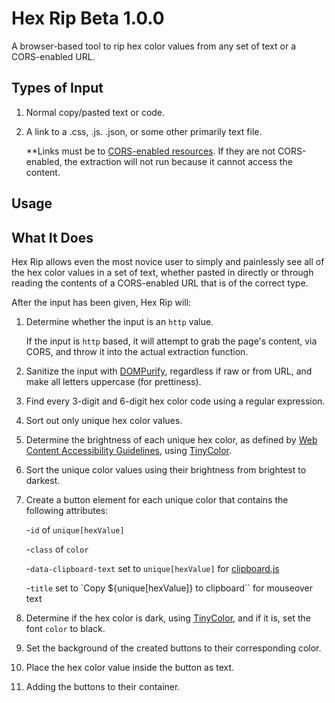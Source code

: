 # Hex Rip Beta 1.0.0
A browser-based tool to rip hex color values from any set of text or a CORS-enabled URL.

## Types of Input
1. Normal copy/pasted text or code.
2. A link to a .css, .js. .json, or some other primarily text file.

   **Links must be to [CORS-enabled resources](https://developer.mozilla.org/en-US/docs/Web/HTTP/CORS). If they are not CORS-enabled, the extraction will not run because it cannot access the content.

## Usage


## What It Does
Hex Rip allows even the most novice user to simply and painlessly see all of the hex color values in a set of text, whether pasted in directly or through reading the contents of a CORS-enabled URL that is of the correct type.

After the input has been given, Hex Rip will:
1. Determine whether the input is an `http` value.
   
   If the input is `http` based, it will attempt to grab the page's content, via CORS, and throw it into the actual extraction function.
2. Sanitize the input with [DOMPurify](https://github.com/cure53/DOMPurify), regardless if raw or from URL, and make all letters uppercase (for prettiness).
3. Find every 3-digit and 6-digit hex color code using a regular expression.
4. Sort out only unique hex color values.
5. Determine the brightness of each unique hex color, as defined by [Web Content Accessibility Guidelines](https://www.w3.org/TR/WCAG21/), using [TinyColor](https://github.com/bgrins/TinyColor).
6. Sort the unique color values using their brightness from brightest to darkest.
7. Create a button element for each unique color that contains the following attributes: 

   -`id` of `unique[hexValue]`

   -`class` of `color`

   -`data-clipboard-text` set to `unique[hexValue]` for [clipboard.js](https://github.com/zenorocha/clipboard.js)

   -`title` set to `Copy ${unique[hexValue]} to clipboard`` for mouseover text
8. Determine if the hex color is dark, using [TinyColor](https://github.com/bgrins/TinyColor), and if it is, set the font `color` to black.
9. Set the background of the created buttons to their corresponding color.
10. Place the hex color value inside the button as text.
11. Adding the buttons to their container.
